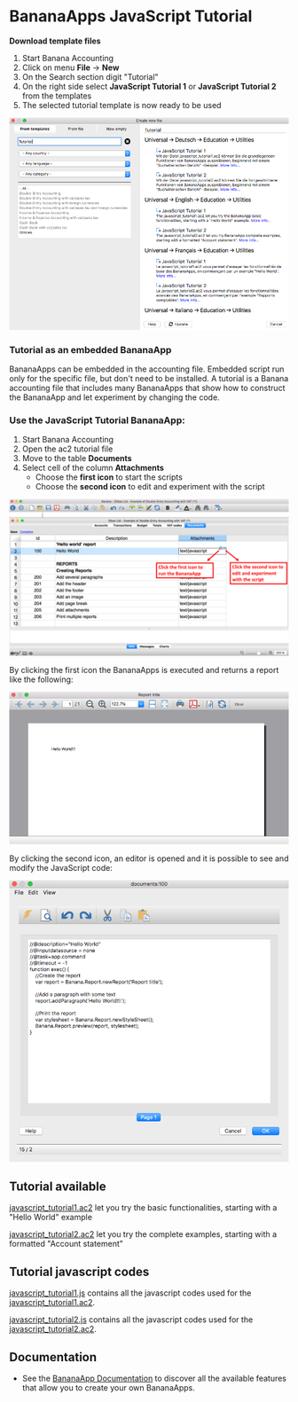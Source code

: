 # BananaApps JavaScript Tutorial

**Download template files**

1. Start Banana Accounting
2. Click on menu **File** -> **New**
3. On the Search section digit "Tutorial"
4. On the right side select **JavaScript Tutorial 1** or **JavaScript Tutorial 2** from the templates
5. The selected tutorial template is now ready to be used

![search_tutorial_template](https://raw.githubusercontent.com/BananaAccounting/General/master/TutorialApps/images/search_tutorial_templates.png)

### Tutorial as an embedded BananaApp
BananaApps can be embedded in the accounting file.
Embedded script run only for the specific file, but don't need to be installed. 
A  tutorial is a  Banana accounting file that includes many BananaApps that show how to construct the BananaApp and let  experiment by changing the code. 

### Use the JavaScript Tutorial BananaApp:
1. Start Banana Accounting
2. Open the ac2 tutorial file 
3. Move to the table **Documents**
4. Select cell of the column **Attachments**
   * Choose the **first icon** to start the scripts
   * Choose the **second icon** to edit and experiment with the script 

![manage_tutorial_apps](https://raw.githubusercontent.com/BananaAccounting/General/master/TutorialApps/images/manage_tutorial_app.png)

By clicking the first icon the BananaApps is executed and returns a report like the following:

![report_example](https://raw.githubusercontent.com/BananaAccounting/General/master/TutorialApps/images/report_example.png)

By clicking the second icon, an editor is opened and it is possible to see and modify the JavaScript code:

![javascript_editor](https://raw.githubusercontent.com/BananaAccounting/General/master/TutorialApps/images/javascript_editor.png)

## Tutorial available
[javascript_tutorial1.ac2](https://github.com/BananaAccounting/General/blob/master/TutorialApps/javascript_tutorial1.ac2?raw=true) let you try the basic functionalities, starting with a "Hello World" example

[javascript_tutorial2.ac2](https://github.com/BananaAccounting/General/blob/master/TutorialApps/javascript_tutorial2.ac2?raw=true) let you try the complete examples, starting with a formatted "Account statement"
 
## Tutorial javascript codes
[javascript_tutorial1.js](https://raw.githubusercontent.com/BananaAccounting/General/master/TutorialApps/javascript_tutorial1.js) contains all the javascript codes used for the [javascript_tutorial1.ac2](https://github.com/BananaAccounting/General/blob/master/TutorialApps/javascript_tutorial1.ac2?raw=true).

[javascript_tutorial2.js](https://raw.githubusercontent.com/BananaAccounting/General/master/TutorialApps/javascript_tutorial2.js) contains all the javascript codes used for the [javascript_tutorial2.ac2](https://github.com/BananaAccounting/General/blob/master/TutorialApps/javascript_tutorial2.ac2?raw=true).

## Documentation
* See the [BananaApp Documentation](https://www.banana.ch/doc9/en/node/4065) to discover all the available features that allow you to create your own BananaApps.
